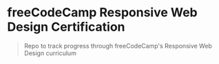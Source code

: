 # freeCodeCamp Responsive Web Design Certification
> Repo to track progress through freeCodeCamp's Responsive Web Design curriculum
